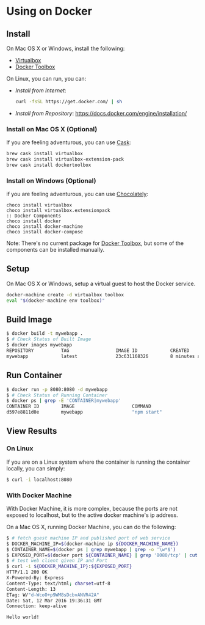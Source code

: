 # **Using on Docker**

## **Install**

On Mac OS X or Windows, install the following:
   * [Virtualbox](https://www.virtualbox.org/wiki/Downloads)
   * [Docker Toolbox](https://www.docker.com/products/docker-toolbox)

On Linux, you can run, you can:
   * *Install from Internet*:
     ```bash
     curl -fsSL https://get.docker.com/ | sh
     ```
   * *Install from Repository*: https://docs.docker.com/engine/installation/

### **Install on Mac OS X (Optional)**

If you are feeling adventurous, you can use [Cask](https://caskroom.github.io/):
```bash
brew cask install virtualbox
brew cask install virtualbox-extension-pack
brew cask install dockertoolbox
```

### **Install on Windows (Optional)**

if you are feeling adventurous, you can use [Chocolately](https://chocolatey.org/):

```batch
choco install virtualbox
choco install virtualbox.extensionpack
:: Docker Components
choco install docker
choco install docker-machine
choco install docker-compose
```

Note: There's no current package for [Docker Toolbox](https://www.docker.com/products/docker-toolbox), but some of the components can be installed manually.

## **Setup**

On Mac OS X or Windows, setup a virtual guest to host the Docker service.

```bash
docker-machine create -d virtualbox toolbox
eval "$(docker-machine env toolbox)"
```

## **Build Image**

```bash
$ docker build -t mywebapp .
$ # Check Status of Built Image
$ docker images mywebapp
REPOSITORY          TAG                 IMAGE ID            CREATED             SIZE
mywebapp            latest              23c631168326        8 minutes ago       647.8 MB

```

## **Run Container**

```bash
$ docker run -p 8080:8080 -d mywebapp
$ # Check Status of Running Container
$ docker ps | grep -E 'CONTAINER|mywebapp'
CONTAINER ID        IMAGE                     COMMAND                  CREATED             STATUS              PORTS                                           NAMES
d597e8811d0e        mywebapp                  "npm start"              10 seconds ago      Up 9 seconds        0.0.0.0:8080->8080/tcp                          grave_williams
```

## **View Results**

### **On Linux**
If you are on a Linux system where the container is running the container locally, you can simply:

```bash
$ curl -i localhost:8080
```

### **With Docker Machine**

With Docker Machine, it is more complex, because the ports are not exposed to localhost, but to the active docker machine's ip address.

On a Mac OS X, running Docker Machine, you can do the following:
```bash
$ # fetch guest machine IP and published port of web service
$ DOCKER_MACHINE_IP=$(docker-machine ip ${DOCKER_MACHINE_NAME})
$ CONTAINER_NAME=$(docker ps | grep mywebapp | grep -o '\w*$')
$ EXPOSED_PORT=$(docker port ${CONTAINER_NAME} | grep '8080/tcp' | cut -d: -f2)
$ # test web client given IP and Port
$ curl -i ${DOCKER_MACHINE_IP}:${EXPOSED_PORT}
HTTP/1.1 200 OK
X-Powered-By: Express
Content-Type: text/html; charset=utf-8
Content-Length: 13
ETag: W/"d-WcoO+p9WM8sDcbvANVR42A"
Date: Sat, 12 Mar 2016 19:36:31 GMT
Connection: keep-alive

Hello world!
```
